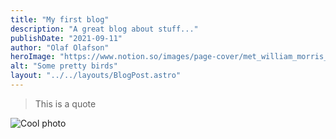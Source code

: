 ```yaml
---
title: "My first blog"
description: "A great blog about stuff..."
publishDate: "2021-09-11"
author: "Olaf Olafson"
heroImage: "https://www.notion.so/images/page-cover/met_william_morris_1878.jpg"
alt: "Some pretty birds"
layout: "../../layouts/BlogPost.astro"
---
```




> This is a quote 




![Cool photo](https://s3.us-west-2.amazonaws.com/secure.notion-static.com/edf4fc2a-154e-4209-82e7-93b0851a9897/lite.png?X-Amz-Algorithm=AWS4-HMAC-SHA256&X-Amz-Credential=AKIAT73L2G45O3KS52Y5%2F20210911%2Fus-west-2%2Fs3%2Faws4_request&X-Amz-Date=20210911T193519Z&X-Amz-Expires=3600&X-Amz-Signature=ced5572d2d7656adeff214eda369414b361ef143b5fb70923c48fd52770f8bc7&X-Amz-SignedHeaders=host "Cool photo")



